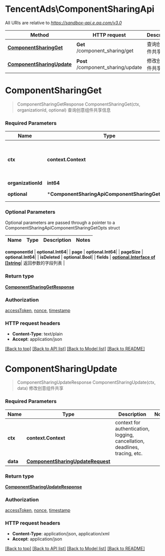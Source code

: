 # TencentAds\ComponentSharingApi

All URIs are relative to *https://sandbox-api.e.qq.com/v3.0*

Method | HTTP request | Description
------------- | ------------- | -------------
[**ComponentSharingGet**](ComponentSharingApi.md#ComponentSharingGet) | **Get** /component_sharing/get | 查询创意组件共享信息
[**ComponentSharingUpdate**](ComponentSharingApi.md#ComponentSharingUpdate) | **Post** /component_sharing/update | 修改创意组件共享


# **ComponentSharingGet**
> ComponentSharingGetResponse ComponentSharingGet(ctx, organizationId, optional)
查询创意组件共享信息

### Required Parameters

Name | Type | Description  | Notes
------------- | ------------- | ------------- | -------------
 **ctx** | **context.Context** | context for authentication, logging, cancellation, deadlines, tracing, etc.
  **organizationId** | **int64**|  | 
 **optional** | ***ComponentSharingApiComponentSharingGetOpts** | optional parameters | nil if no parameters

### Optional Parameters
Optional parameters are passed through a pointer to a ComponentSharingApiComponentSharingGetOpts struct

Name | Type | Description  | Notes
------------- | ------------- | ------------- | -------------

 **componentId** | **optional.Int64**|  | 
 **page** | **optional.Int64**|  | 
 **pageSize** | **optional.Int64**|  | 
 **isDeleted** | **optional.Bool**|  | 
 **fields** | [**optional.Interface of []string**](string.md)| 返回参数的字段列表 | 

### Return type

[**ComponentSharingGetResponse**](ComponentSharingGetResponse.md)

### Authorization

[accessToken](../README.md#accessToken), [nonce](../README.md#nonce), [timestamp](../README.md#timestamp)

### HTTP request headers

 - **Content-Type**: text/plain
 - **Accept**: application/json

[[Back to top]](#) [[Back to API list]](../README.md#documentation-for-api-endpoints) [[Back to Model list]](../README.md#documentation-for-models) [[Back to README]](../README.md)

# **ComponentSharingUpdate**
> ComponentSharingUpdateResponse ComponentSharingUpdate(ctx, data)
修改创意组件共享

### Required Parameters

Name | Type | Description  | Notes
------------- | ------------- | ------------- | -------------
 **ctx** | **context.Context** | context for authentication, logging, cancellation, deadlines, tracing, etc.
  **data** | [**ComponentSharingUpdateRequest**](ComponentSharingUpdateRequest.md)|  | 

### Return type

[**ComponentSharingUpdateResponse**](ComponentSharingUpdateResponse.md)

### Authorization

[accessToken](../README.md#accessToken), [nonce](../README.md#nonce), [timestamp](../README.md#timestamp)

### HTTP request headers

 - **Content-Type**: application/json, application/xml
 - **Accept**: application/json

[[Back to top]](#) [[Back to API list]](../README.md#documentation-for-api-endpoints) [[Back to Model list]](../README.md#documentation-for-models) [[Back to README]](../README.md)

